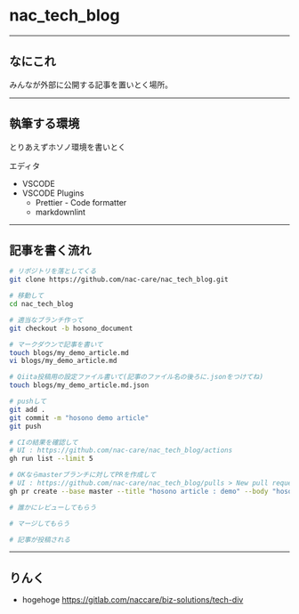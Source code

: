 # nac_tech_blog

---

## なにこれ

みんなが外部に公開する記事を置いとく場所。

---

## 執筆する環境

とりあえずホソノ環境を書いとく

エディタ

- VSCODE
- VSCODE Plugins
  - Prettier - Code formatter
  - markdownlint

---

## 記事を書く流れ

```zsh
# リポジトリを落としてくる
git clone https://github.com/nac-care/nac_tech_blog.git

# 移動して
cd nac_tech_blog

# 適当なブランチ作って
git checkout -b hosono_document

# マークダウンで記事を書いて
touch blogs/my_demo_article.md
vi blogs/my_demo_article.md

# Qiita投稿用の設定ファイル書いて(記事のファイル名の後ろに.jsonをつけてね)
touch blogs/my_demo_article.md.json

# pushして
git add .
git commit -m "hosono demo article"
git push

# CIの結果を確認して
# UI : https://github.com/nac-care/nac_tech_blog/actions
gh run list --limit 5

# OKならmasterブランチに対してPRを作成して
# UI : https://github.com/nac-care/nac_tech_blog/pulls > New pull request
gh pr create --base master --title "hosono article : demo" --body "hosono article : demo"

# 誰かにレビューしてもらう

# マージしてもらう

# 記事が投稿される
```

---

## りんく

- hogehoge <https://gitlab.com/naccare/biz-solutions/tech-div>
